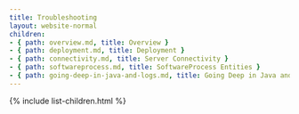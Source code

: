 ```yaml
---
title: Troubleshooting
layout: website-normal
children:
- { path: overview.md, title: Overview }
- { path: deployment.md, title: Deployment }
- { path: connectivity.md, title: Server Connectivity }
- { path: softwareprocess.md, title: SoftwareProcess Entities }
- { path: going-deep-in-java-and-logs.md, title: Going Deep in Java and Logs }
---
```


{% include list-children.html %}
